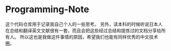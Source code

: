 # Programming-Note
这个代码仓库用于记录我自己个人的一些思考。
另外，读本科的时候听说日本人在总结和翻译英文文献很有一套，而且会把这些经过总结和提炼过的文档分享给所有人。
所以这也是我做这件事情的原因，希望我们也能有同样优秀的中文技术圈。
